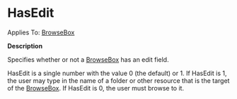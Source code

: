 




<h1 class="heading"><span class="name">HasEdit</span></h1>

Applies To: [BrowseBox](./browsebox.md)


**Description**


Specifies whether or not a [BrowseBox](./browsebox.md) has an edit field.


HasEdit is a single number with the value 0 (the default) or 1. If HasEdit is 1, the user may type in the name of a folder or other resource that is the target of the [BrowseBox](./browsebox.md). If HasEdit is 0, the user must browse to it.




